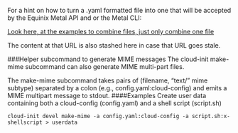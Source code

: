 For a hint on how to turn a .yaml formatted file into one that will be accepted by the Equinix Metal API and or the Metal CLI:

[Look here, at the examples to combine files, just only combine one file](https://cloudinit.readthedocs.io/en/latest/explanation/format.html)


The content at that URL is also stashed here in case that URL goes stale.

###Helper subcommand to generate MIME messages
The cloud-init make-mime subcommand can also generate MIME multi-part files.

The make-mime subcommand takes pairs of (filename, “text/” mime subtype) separated by a colon (e.g., config.yaml:cloud-config) and emits a MIME multipart message to stdout.
####Examples
Create user data containing both a cloud-config (config.yaml) and a shell script (script.sh)
```
cloud-init devel make-mime -a config.yaml:cloud-config -a script.sh:x-shellscript > userdata
```
